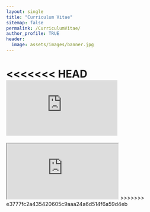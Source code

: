 ```yaml
---
layout: single
title: "Curriculum Vitae"
sitemap: false
permalink: /CurriculumVitae/
author_profile: TRUE
header:
  image: assets/images/banner.jpg
---
```


<<<<<<< HEAD
<embed src="https://grace-ac.github.io/assets/download/Crandall-CV.pdf" type="application/pdf" />
=======
<iframe src="https://docs.google.com/document/d/e/2PACX-1vTx75l04xMwIdpxtZDqnQcPp-e1pYuSceRTJau4Ns5OxjP809Y-v7GG9VmZUfBqwxtoyJ9OHuOH7iit/pub?embedded=true"></iframe>
>>>>>>> e3777fc2a435420605c9aaa24a6d514f6a59d4eb
